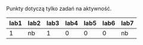 Punkty dotyczą tylko zadań na aktywność.

| lab1 | lab2 | lab3 | lab4 | lab5 | lab6 | lab7 |
|------|------|------|------|------|------|------|
|    1 | nb   |    1 |    0 |    0 |    0 | nb   |

